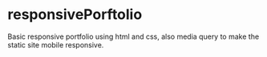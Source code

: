 # responsivePorftolio


Basic responsive portfolio using html and css, also media query to make the static site mobile responsive.
